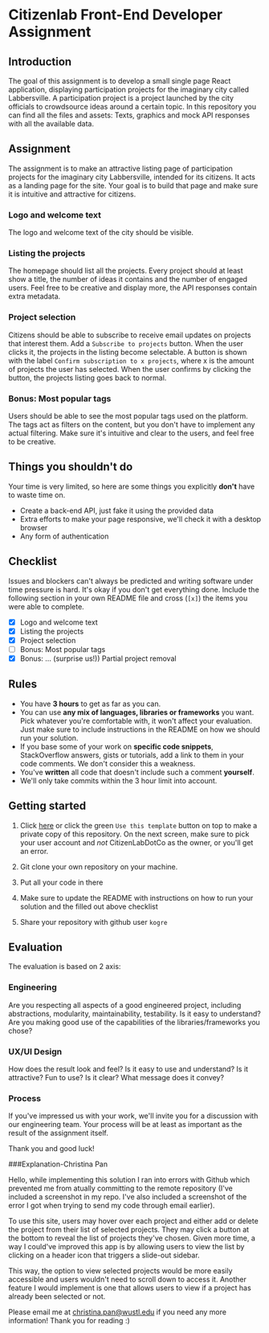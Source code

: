# Citizenlab Front-End Developer Assignment

## Introduction
The goal of this assignment is to develop a small single page React application, displaying participation projects for the imaginary city called Labbersville. A participation project is a project launched by the city officials to crowdsource ideas around a certain topic. In this repository you can find all the files and assets: Texts, graphics and mock API responses with all the available data.

## Assignment
The assignment is to make an attractive listing page of participation projects for the imaginary city Labbersville, intended for its citizens. It acts as a landing page for the site. Your goal is to build that page and make sure it is intuitive and attractive for citizens.

### Logo and welcome text
The logo and welcome text of the city should be visible.

### Listing the projects
The homepage should list all the projects. Every project should at least show a title, the number of ideas it contains and the number of engaged users. Feel free to be creative and display more, the API responses contain extra metadata.

### Project selection
Citizens should be able to subscribe to receive email updates on projects that interest them. Add a `Subscribe to projects` button. When the user clicks it, the projects in the listing become selectable. A button is shown with the label `Confirm subscription to x projects`, where x is the amount of projects the user has selected. When the user confirms by clicking the button, the projects listing goes back to normal.

### Bonus: Most popular tags
Users should be able to see the most popular tags used on the platform. The tags act as filters on the content, but you don't have to implement any actual filtering. Make sure it's intuitive and clear to the users, and feel free to be creative.

## Things you shouldn't do
Your time is very limited, so here are some things you explicitly **don't** have to waste time on.
- Create a back-end API, just fake it using the provided data
- Extra efforts to make your page responsive, we'll check it with a desktop browser
- Any form of authentication

## Checklist

Issues and blockers can't always be predicted and writing software under time pressure is hard. It's okay if you don't get everything done. Include the following section in your own README file and cross (`[x]`) the items you were able to complete.

- [x] Logo and welcome text
- [x] Listing the projects
- [x] Project selection
- [ ] Bonus: Most popular tags
- [x] Bonus: ... (surprise us!))
    Partial project removal

## Rules

* You have **3 hours** to get as far as you can.
* You can use **any mix of languages, libraries or frameworks** you want. Pick whatever you're comfortable with, it won't affect your evaluation. Just make sure to include instructions in the README on how we should run your solution.
* If you base some of your work on **specific code snippets**, StackOverflow answers, gists or tutorials, add a link to them in your code comments. We don't consider this a weakness.
* You've **written** all code that doesn't include such a comment **yourself**.
* We'll only take commits within the 3 hour limit into account.

## Getting started

1. Click [here](https://github.com/CitizenLabDotCo/cl-assignment-frontend/generate) or click the green `Use this template` button on top to make a private copy of this repository. On the next screen, make sure to pick your user account and *not* CitizenLabDotCo as the owner, or you'll get an error.

2. Git clone your own repository on your machine.

3. Put all your code in there

4. Make sure to update the README with instructions on how to run your solution and the filled out above checklist

5. Share your repository with github user `kogre`

## Evaluation

The evaluation is based on 2 axis:

### Engineering
Are you respecting all aspects of a good engineered project, including abstractions, modularity, maintainability, testability. Is it easy to understand? Are you making good use of the capabilities of the libraries/frameworks you chose?

### UX/UI Design
How does the result look and feel? Is it easy to use and understand? Is it attractive? Fun to use? Is it clear? What message does it convey?

### Process
If you've impressed us with your work, we'll invite you for a discussion with our engineering team. Your process will be at least as important as the result of the assignment itself.

Thank you and good luck!

###Explanation-Christina Pan

Hello, while implementing this solution I ran into errors with Github which prevented me from atually committing to the remote repository (I've included a screenshot in my repo. I've also included a screenshot of the error I got when trying to send my code through email earlier).

To use this site, users may hover over each project and either add or delete the project from their list of selected projects. They may click a button at the bottom to reveal the list of projects they've chosen. 
Given more time, a way I could've improved this app is by allowing users to view the list by clicking on a header icon that triggers a slide-out sidebar. 

This way, the option to view selected projects would be more easily 
accessible and users wouldn't need to scroll down to access it.
Another feature I would implement is one that allows users 
to view if a project has already been selected or not.

Please email me at christina.pan@wustl.edu if you need any more information! Thank you for reading :)
